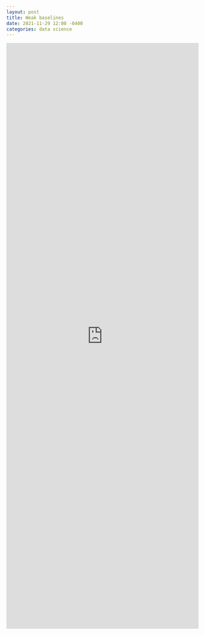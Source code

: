 ```yaml
---
layout: post
title: Weak baselines
date: 2021-11-29 12:00 -0400
categories: data science
---
```

<iframe src="https://www.linkedin.com/embed/feed/update/urn:li:share:6871097167612915712" height="1535" width="504" frameborder="0" allowfullscreen="" title="Embedded post"></iframe>
